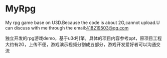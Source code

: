 # MyRpg
My rpg game base on U3D.Because the code is about 2G,cannot upload.U can discuss with me through the email:418219503@qq.com

独立开发的rpg游戏demo，基于u3d引擎，具体的项目内容参考ppt，原项目工程大约有2G，上传不便，游戏演示视频分割成五部分，游戏开发爱好者可以沟通交流
